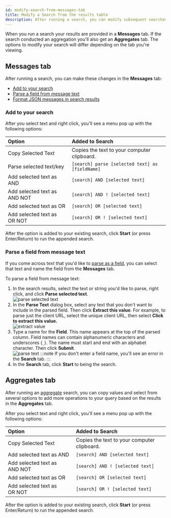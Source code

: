 ```yaml
---
id: modify-search-from-messages-tab
title: Modify a Search from the results table
description: After running a search, you can modify subsequent searches by selecting text displayed in the Messages tab.
---
```


When you run a search your results are provided in a **Messages** tab. If the search conducted an aggregation you'll also get an **Aggregates** tab. The options to modify your search will differ depending on the tab you're viewing.

## Messages tab

After running a search, you can make these changes in the **Messages** tab:

* [Add to your search](#add-to-your-search)
* [Parse a field from message text](#parse-a-field-from-message-text)
* [Format JSON messages in search results](../search-basics/view-search-results-json-logs.md)

### Add to your search

After you select text and right click, you'll see a menu pop up with the following options:

| Option | Added to Search |
|:--|:--|
| Copy Selected Text | Copies the text to your computer clipboard. |
| Parse selected text/key | `[search] parse [selected text] as [fieldName]` |
| Add selected text as AND | `[search] AND [selected text]` |
| Add selected text as AND NOT | `[search] AND ! [selected text]` |
| Add selected text as OR | `[search] OR [selected text]` |
| Add selected text as OR NOT | `[search] OR ! [selected text]` |

After the option is added to your existing search, click **Start** (or press Enter/Return) to run the appended search.

### Parse a field from message text

If you come across text that you'd like to [parse as a field](../../search-query-language/parse-operators/parse-field-option.md), you can select that text and name the field from the **Messages** tab.

To parse a field from message text:

1. In the search results, select the text or string you'd like to parse, right click, and click **Parse selected text**.<br/>  ![parse selected text](/img/search/get-started-search/search-page/parse-selected-text.png)    
1. In the **Parse Text** dialog box, select any text that you don't want to include in the parsed field. Then click **Extract this value**. For example, to parse just the client URL, select the unique client URL, then select **Click to extract this value.**<br/>![extract value](/img/search/get-started-search/search-page/extract-value.png)      
1. Type a name for the **Field**. This name appears at the top of the parsed column. Field names can contain alphanumeric characters and underscores (`_`). The name must start and end with an alphabet character. Then click **Submit**.<br/>![parse text](/img/search/get-started-search/search-page/parse-text.png)
   :::note
   If you don't enter a field name, you'll see an error in the **Search** tab.
   :::
1. In the **Search** tab, click **Start** to being the search.

## Aggregates tab

After running an [aggregate](/docs/search/search-query-language/group-aggregate-operators) search, you can copy values and select from  several options to add more operations to your query based on the results in the **Aggregates** tab.

After you select text and right click, you'll see a menu pop up with the following options:

| Option | Added to Search |
|:--|:--|
| Copy Selected Text | Copies the text to your computer clipboard. |
| Add selected text as AND | `[search] AND [selected text]` |
| Add selected text as AND NOT | `[search] AND ! [selected text]` |
| Add selected text as OR | `[search] OR [selected text]` |
| Add selected text as OR NOT  | `[search] OR ! [selected text]` |

After the option is added to your existing search, click **Start** (or press Enter/Return) to run the appended search.
